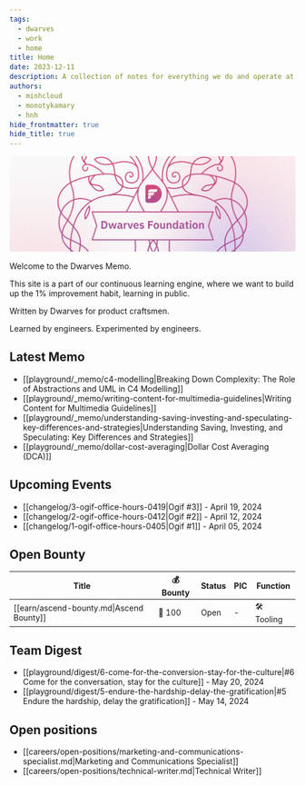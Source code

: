 ```yaml
---
tags:
  - dwarves
  - work
  - home
title: Home
date: 2023-12-11
description: A collection of notes for everything we do and operate at Dwarves. This is where we keep our internal notes.
authors:
  - minhcloud
  - monotykamary
  - hnh
hide_frontmatter: true
hide_title: true
---
```


![](assets/home_cover.webp)

Welcome to the Dwarves Memo.

This site is a part of our continuous learning engine, where we want to build up the 1% improvement habit, learning in public.

Written by Dwarves for product craftsmen.

Learned by engineers. Experimented by engineers.

## Latest Memo
- [[playground/_memo/c4-modelling\|Breaking Down Complexity: The Role of Abstractions and UML in C4 Modelling]]
- [[playground/_memo/writing-content-for-multimedia-guidelines\|Writing Content for Multimedia Guidelines]]
- [[playground/_memo/understanding-saving-investing-and-speculating-key-differences-and-strategies\|Understanding Saving, Investing, and Speculating: Key Differences and Strategies]]
- [[playground/_memo/dollar-cost-averaging\|Dollar Cost Averaging (DCA)]]

## Upcoming Events
- [[changelog/3-ogif-office-hours-0419\|Ogif #3]] - April 19, 2024
- [[changelog/2-ogif-office-hours-0412\|Ogif #2]] - April 12, 2024
- [[changelog/1-ogif-office-hours-0405\|Ogif #1]] - April 05, 2024

## Open Bounty
| Title                                    | 💰 Bounty | Status | PIC | Function  |
| ---------------------------------------- | -------- | ------ | --- | --------- |
| [[earn/ascend-bounty.md\|Ascend Bounty]] | 🧊 100    | Open   | \-  | 🛠️ Tooling |

## Team Digest

- [[playground/digest/6-come-for-the-conversion-stay-for-the-culture\|#6 Come for the conversation, stay for the culture]] - May 20, 2024
- [[playground/digest/5-endure-the-hardship-delay-the-gratification\|#5 Endure the hardship, delay the gratification]] - May 14, 2024

## Open positions
- [[careers/open-positions/marketing-and-communications-specialist.md|Marketing and Communications Specialist]]
- [[careers/open-positions/technical-writer.md|Technical Writer]]

